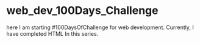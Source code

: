 # web_dev_100Days_Challenge
here I am starting #100DaysOfChallenge for web development.
Currently, I have completed HTML In this series.
